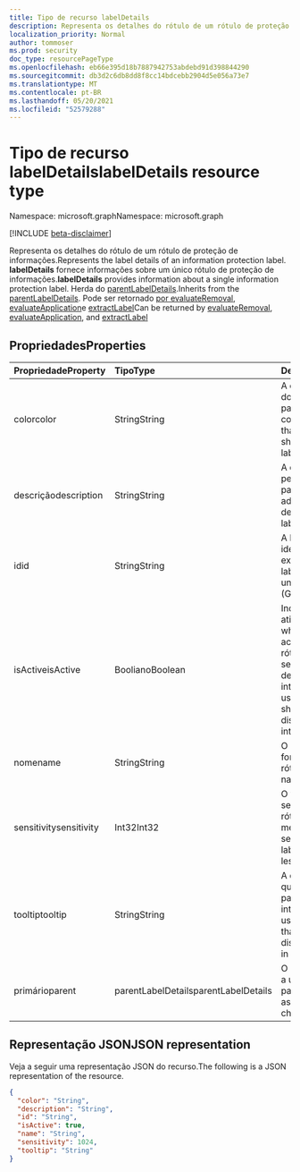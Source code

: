 ```yaml
---
title: Tipo de recurso labelDetails
description: Representa os detalhes do rótulo de um rótulo de proteção de informações.
localization_priority: Normal
author: tommoser
ms.prod: security
doc_type: resourcePageType
ms.openlocfilehash: eb66e395d18b7887942753abdebd91d398844290
ms.sourcegitcommit: db3d2c6db8dd8f8cc14bdcebb2904d5e056a73e7
ms.translationtype: MT
ms.contentlocale: pt-BR
ms.lasthandoff: 05/20/2021
ms.locfileid: "52579288"
---
```

# <a name="labeldetails-resource-type"></a><span data-ttu-id="99fdb-103">Tipo de recurso labelDetails</span><span class="sxs-lookup"><span data-stu-id="99fdb-103">labelDetails resource type</span></span>

<span data-ttu-id="99fdb-104">Namespace: microsoft.graph</span><span class="sxs-lookup"><span data-stu-id="99fdb-104">Namespace: microsoft.graph</span></span>

[!INCLUDE [beta-disclaimer](../../includes/beta-disclaimer.md)]

<span data-ttu-id="99fdb-105">Representa os detalhes do rótulo de um rótulo de proteção de informações.</span><span class="sxs-lookup"><span data-stu-id="99fdb-105">Represents the label details of an information protection label.</span></span> <span data-ttu-id="99fdb-106">**labelDetails** fornece informações sobre um único rótulo de proteção de informações.</span><span class="sxs-lookup"><span data-stu-id="99fdb-106">**labelDetails** provides information about a single information protection label.</span></span> <span data-ttu-id="99fdb-107">Herda do [parentLabelDetails](parentlabeldetails.md).</span><span class="sxs-lookup"><span data-stu-id="99fdb-107">Inherits from the [parentLabelDetails](parentlabeldetails.md).</span></span> <span data-ttu-id="99fdb-108">Pode ser retornado [por evaluateRemoval](../api/informationprotectionlabel-evaluateremoval.md), [evaluateApplication](../api/informationprotectionlabel-evaluateapplication.md)e [extractLabel](../api/informationprotectionlabel-extractLabel.md)</span><span class="sxs-lookup"><span data-stu-id="99fdb-108">Can be returned by [evaluateRemoval](../api/informationprotectionlabel-evaluateremoval.md), [evaluateApplication](../api/informationprotectionlabel-evaluateapplication.md), and [extractLabel](../api/informationprotectionlabel-extractLabel.md)</span></span>

## <a name="properties"></a><span data-ttu-id="99fdb-109">Propriedades</span><span class="sxs-lookup"><span data-stu-id="99fdb-109">Properties</span></span>

| <span data-ttu-id="99fdb-110">Propriedade</span><span class="sxs-lookup"><span data-stu-id="99fdb-110">Property</span></span>    | <span data-ttu-id="99fdb-111">Tipo</span><span class="sxs-lookup"><span data-stu-id="99fdb-111">Type</span></span>                                         | <span data-ttu-id="99fdb-112">Descrição</span><span class="sxs-lookup"><span data-stu-id="99fdb-112">Description</span></span>                                                                                                  |
| :---------- | :------------------------------------------- | :----------------------------------------------------------------------------------------------------------- |
| <span data-ttu-id="99fdb-113">color</span><span class="sxs-lookup"><span data-stu-id="99fdb-113">color</span></span>       | <span data-ttu-id="99fdb-114">String</span><span class="sxs-lookup"><span data-stu-id="99fdb-114">String</span></span>                                       | <span data-ttu-id="99fdb-115">A cor que a interface do usuário deve exibir para o rótulo, se configurada.</span><span class="sxs-lookup"><span data-stu-id="99fdb-115">The color that the user interface should display for the label, if configured.</span></span>                               |
| <span data-ttu-id="99fdb-116">descrição</span><span class="sxs-lookup"><span data-stu-id="99fdb-116">description</span></span> | <span data-ttu-id="99fdb-117">String</span><span class="sxs-lookup"><span data-stu-id="99fdb-117">String</span></span>                                       | <span data-ttu-id="99fdb-118">A descrição definida pelo administrador para o rótulo.</span><span class="sxs-lookup"><span data-stu-id="99fdb-118">The admin-defined description for the label.</span></span>                                                                 |
| <span data-ttu-id="99fdb-119">id</span><span class="sxs-lookup"><span data-stu-id="99fdb-119">id</span></span>          | <span data-ttu-id="99fdb-120">String</span><span class="sxs-lookup"><span data-stu-id="99fdb-120">String</span></span>                                       | <span data-ttu-id="99fdb-121">A ID do rótulo é um identificador global exclusivo (GUID).</span><span class="sxs-lookup"><span data-stu-id="99fdb-121">The label ID is a globally unique identifier (GUID).</span></span>                                                         |
| <span data-ttu-id="99fdb-122">isActive</span><span class="sxs-lookup"><span data-stu-id="99fdb-122">isActive</span></span>    | <span data-ttu-id="99fdb-123">Booliano</span><span class="sxs-lookup"><span data-stu-id="99fdb-123">Boolean</span></span>                                      | <span data-ttu-id="99fdb-124">Indica se o rótulo está ativo ou não.</span><span class="sxs-lookup"><span data-stu-id="99fdb-124">Indicates whether the label is active or not.</span></span> <span data-ttu-id="99fdb-125">Os rótulos ativos devem ser ocultos ou desabilitados nas interfaces do usuário.</span><span class="sxs-lookup"><span data-stu-id="99fdb-125">Active labels should be hidden or disabled in user interfaces.</span></span> |
| <span data-ttu-id="99fdb-126">nome</span><span class="sxs-lookup"><span data-stu-id="99fdb-126">name</span></span>        | <span data-ttu-id="99fdb-127">String</span><span class="sxs-lookup"><span data-stu-id="99fdb-127">String</span></span>                                       | <span data-ttu-id="99fdb-128">O nome do texto sem formatção do rótulo.</span><span class="sxs-lookup"><span data-stu-id="99fdb-128">The plaintext name of the label.</span></span>                                                                             |
| <span data-ttu-id="99fdb-129">sensitivity</span><span class="sxs-lookup"><span data-stu-id="99fdb-129">sensitivity</span></span> | <span data-ttu-id="99fdb-130">Int32</span><span class="sxs-lookup"><span data-stu-id="99fdb-130">Int32</span></span>                                        | <span data-ttu-id="99fdb-131">O valor de sensibilidade do rótulo, onde menor é menos sensível.</span><span class="sxs-lookup"><span data-stu-id="99fdb-131">The sensitivity value of the label, where lower is less sensitive.</span></span>                                           |
| <span data-ttu-id="99fdb-132">tooltip</span><span class="sxs-lookup"><span data-stu-id="99fdb-132">tooltip</span></span>     | <span data-ttu-id="99fdb-133">String</span><span class="sxs-lookup"><span data-stu-id="99fdb-133">String</span></span>                                       | <span data-ttu-id="99fdb-134">A dica de ferramenta que deve ser exibida para o rótulo em uma interface do usuário.</span><span class="sxs-lookup"><span data-stu-id="99fdb-134">The tooltip that should be displayed for the label in a user interface.</span></span>                                      |
| <span data-ttu-id="99fdb-135">primário</span><span class="sxs-lookup"><span data-stu-id="99fdb-135">parent</span></span>      | <span data-ttu-id="99fdb-136">parentLabelDetails</span><span class="sxs-lookup"><span data-stu-id="99fdb-136">parentLabelDetails</span></span> | <span data-ttu-id="99fdb-137">O rótulo pai associado a um rótulo filho.</span><span class="sxs-lookup"><span data-stu-id="99fdb-137">The parent label associated with a child label.</span></span>                                                              |

## <a name="json-representation"></a><span data-ttu-id="99fdb-138">Representação JSON</span><span class="sxs-lookup"><span data-stu-id="99fdb-138">JSON representation</span></span>

<span data-ttu-id="99fdb-139">Veja a seguir uma representação JSON do recurso.</span><span class="sxs-lookup"><span data-stu-id="99fdb-139">The following is a JSON representation of the resource.</span></span>

<!-- {
  "blockType": "resource",
  "optionalProperties": [

  ],
  "@odata.type": "microsoft.graph.labelDetails",
  "baseType": null
}-->

```json
{
  "color": "String",
  "description": "String",
  "id": "String",
  "isActive": true,
  "name": "String",
  "sensitivity": 1024,
  "tooltip": "String"
}
```

<!-- uuid: 16cd6b66-4b1a-43a1-adaf-3a886856ed98
2019-02-04 14:57:30 UTC -->
<!-- {
  "type": "#page.annotation",
  "description": "labelDetails resource",
  "keywords": "",
  "section": "documentation",
  "tocPath": ""
}-->

